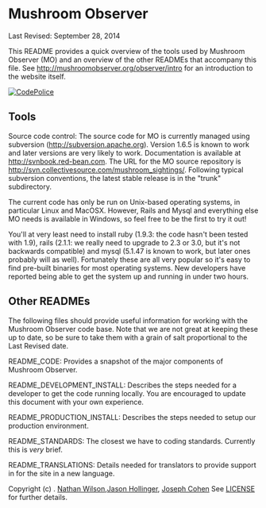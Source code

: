 Mushroom Observer
=======

Last Revised: September 28, 2014

This README provides a quick overview of the tools used by Mushroom Observer 
(MO) and an overview of the other READMEs that accompany this file.  See
http://mushroomobserver.org/observer/intro for an introduction to the website
itself.

[![CodePolice][1]][2]

Tools
-----

Source code control: The source code for MO is currently managed using
subversion (http://subversion.apache.org).  Version 1.6.5 is known to work and
later versions are very likely to work.  Documentation is available at
http://svnbook.red-bean.com. The URL for the MO source repository is
http://svn.collectivesource.com/mushroom_sightings/. Following typical 
subversion conventions, the latest stable release is in the "trunk"
subdirectory.

The current code has only be run on Unix-based operating systems, in particular
Linux and MacOSX.  However, Rails and Mysql and everything else MO needs is 
available in Windows, so feel free to be the first to try it out!

You'll at very least need to install ruby (1.9.3: the code hasn't been tested
with 1.9), rails (2.1.1: we really need to upgrade to 2.3 or 3.0, but it's not
backwards compatible) and mysql (5.1.47 is known to work, but later ones 
probably will as well).  Fortunately these are all very popular so it's easy
to find pre-built binaries for most operating systems.  New developers have
reported being able to get the system up and running in under two hours.

Other READMEs
-------------

The following files should provide useful information for working with the
Mushroom Observer code base.  Note that we are not great at keeping these up
to date, so be sure to take them with a grain of salt proportional to the
Last Revised date.

README_CODE: Provides a snapshot of the major components of Mushroom Observer.

README_DEVELOPMENT_INSTALL: Describes the steps needed for a developer to get
the code running locally.  You are encouraged to update this document with
your own experience.

README_PRODUCTION_INSTALL: Describes the steps needed to setup our production
environment.

README_STANDARDS: The closest we have to coding standards.  Currently this is
*very* brief.

README_TRANSLATIONS: Details needed for translators to provide support in for
the site in a new language.

Copyright (c) . [Nathan Wilson][3],[Jason Hollinger][4],
[Joseph Cohen][5] See [LICENSE][6] for further details.

[1]: https://codeclimate.com/github/MushroomObserver/mushroom-observer.png
[2]: https://codeclimate.com/github/MushroomObserver/mushroom-observer
[3]: https://github.com/mo-nathan
[4]: https://github.com/pellaea
[5]: https://github.com/JoeCohen
[6]: https://github.com/MushroomObserver/mushroom-observer/blob/master/LICENSE
